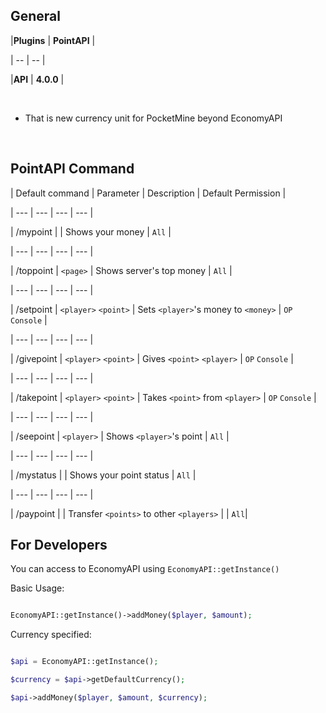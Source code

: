
## General 

|**Plugins** | **PointAPI** |

| -- | -- |

|**API** | **4.0.0** |

<br>

- That is new currency unit for PocketMine beyond EconomyAPI 

<br>

## PointAPI Command

| Default command | Parameter | Description | Default Permission |

| --- | --- | --- | --- |

| /mypoint | | Shows your money | `All` |

| --- | --- | --- | --- |

| /toppoint | `<page>` | Shows server's top money | `All` |

| --- | --- | --- | --- |

| /setpoint | `<player>` `<point>` | Sets `<player>`'s money to `<money>` | `OP` `Console` |

| --- | --- | --- | --- |

| /givepoint | `<player>` `<point>` | Gives `<point>` `<player>` | `OP` `Console` |

| --- | --- | --- | --- |

| /takepoint | `<player>` `<point>` | Takes `<point>` from `<player>` | `OP` `Console` |

| --- | --- | --- | --- |

| /seepoint | `<player>` | Shows `<player>`'s point | `All` |

| --- | --- | --- | --- |

| /mystatus | | Shows your point status | `All` |

| --- | --- | --- | --- |

| /paypoint | | Transfer `<points>` to other `<players>` | | `All`|

## For Developers

You can access to EconomyAPI using `EconomyAPI::getInstance()`

Basic Usage:

```php

EconomyAPI::getInstance()->addMoney($player, $amount);

```

Currency specified:

```php

$api = EconomyAPI::getInstance();

$currency = $api->getDefaultCurrency();

$api->addMoney($player, $amount, $currency);

```


